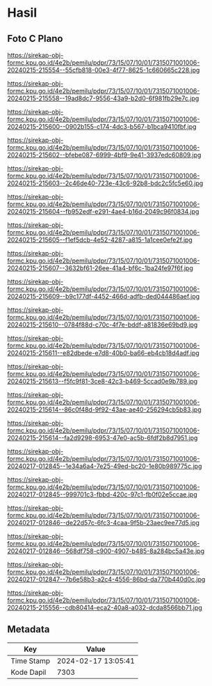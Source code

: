 # Hasil

## Foto C Plano

https://sirekap-obj-formc.kpu.go.id/4e2b/pemilu/pdpr/73/15/07/10/01/7315071001006-20240215-215554--55cfb818-00e3-4f77-8625-1c660665c228.jpg

https://sirekap-obj-formc.kpu.go.id/4e2b/pemilu/pdpr/73/15/07/10/01/7315071001006-20240215-215558--19ad8dc7-9556-43a9-b2d0-6f981fb29e7c.jpg

https://sirekap-obj-formc.kpu.go.id/4e2b/pemilu/pdpr/73/15/07/10/01/7315071001006-20240215-215600--0902b155-c174-4dc3-b567-b1bca9410fbf.jpg

https://sirekap-obj-formc.kpu.go.id/4e2b/pemilu/pdpr/73/15/07/10/01/7315071001006-20240215-215602--bfebe087-6999-4bf9-9e41-3937edc60809.jpg

https://sirekap-obj-formc.kpu.go.id/4e2b/pemilu/pdpr/73/15/07/10/01/7315071001006-20240215-215603--2c46de40-723e-43c6-92b8-bdc2c5fc5e60.jpg

https://sirekap-obj-formc.kpu.go.id/4e2b/pemilu/pdpr/73/15/07/10/01/7315071001006-20240215-215604--fb952edf-e291-4ae4-b16d-2049c96f0834.jpg

https://sirekap-obj-formc.kpu.go.id/4e2b/pemilu/pdpr/73/15/07/10/01/7315071001006-20240215-215605--f1ef5dcb-4e52-4287-a815-1a1cee0efe2f.jpg

https://sirekap-obj-formc.kpu.go.id/4e2b/pemilu/pdpr/73/15/07/10/01/7315071001006-20240215-215607--3632bf61-26ee-41a4-bf6c-1ba24fe97f6f.jpg

https://sirekap-obj-formc.kpu.go.id/4e2b/pemilu/pdpr/73/15/07/10/01/7315071001006-20240215-215609--b9c177df-4452-466d-adfb-ded044486aef.jpg

https://sirekap-obj-formc.kpu.go.id/4e2b/pemilu/pdpr/73/15/07/10/01/7315071001006-20240215-215610--0784f88d-c70c-4f7e-bddf-a81836e69bd9.jpg

https://sirekap-obj-formc.kpu.go.id/4e2b/pemilu/pdpr/73/15/07/10/01/7315071001006-20240215-215611--e82dbede-e7d8-40b0-ba66-eb4cb18d4adf.jpg

https://sirekap-obj-formc.kpu.go.id/4e2b/pemilu/pdpr/73/15/07/10/01/7315071001006-20240215-215613--f5fc9f81-3ce8-42c3-b469-5ccad0e9b789.jpg

https://sirekap-obj-formc.kpu.go.id/4e2b/pemilu/pdpr/73/15/07/10/01/7315071001006-20240215-215614--86c0f48d-9f92-43ae-ae40-256294cb5b83.jpg

https://sirekap-obj-formc.kpu.go.id/4e2b/pemilu/pdpr/73/15/07/10/01/7315071001006-20240215-215614--fa2d9298-6953-47e0-ac5b-6fdf2b8d7951.jpg

https://sirekap-obj-formc.kpu.go.id/4e2b/pemilu/pdpr/73/15/07/10/01/7315071001006-20240217-012845--1e34a6a4-7e25-49ed-bc20-1e80b989775c.jpg

https://sirekap-obj-formc.kpu.go.id/4e2b/pemilu/pdpr/73/15/07/10/01/7315071001006-20240217-012845--999701c3-fbbd-420c-97c1-fb0f02e5ccae.jpg

https://sirekap-obj-formc.kpu.go.id/4e2b/pemilu/pdpr/73/15/07/10/01/7315071001006-20240217-012846--de22d57c-6fc3-4caa-9f5b-23aec9ee77d5.jpg

https://sirekap-obj-formc.kpu.go.id/4e2b/pemilu/pdpr/73/15/07/10/01/7315071001006-20240217-012846--568df758-c900-4907-b485-8a284bc5a43e.jpg

https://sirekap-obj-formc.kpu.go.id/4e2b/pemilu/pdpr/73/15/07/10/01/7315071001006-20240217-012847--7b6e58b3-a2c4-4556-86bd-da770b440d0c.jpg

https://sirekap-obj-formc.kpu.go.id/4e2b/pemilu/pdpr/73/15/07/10/01/7315071001006-20240215-215556--cdb80414-eca2-40a8-a032-dcda8566bb71.jpg


## Metadata

| Key        | Value               |
| ---------- | ------------------- |
| Time Stamp | 2024-02-17 13:05:41 |
| Kode Dapil | 7303                |



